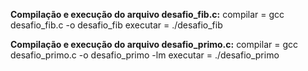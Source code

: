 **Compilação e execução do arquivo desafio_fib.c:**
compilar = gcc desafio_fib.c -o desafio_fib
executar = ./desafio_fib

**Compilação e execução do arquivo desafio_primo.c:**
compilar = gcc desafio_primo.c -o desafio_primo -lm
executar = ./desafio_primo

